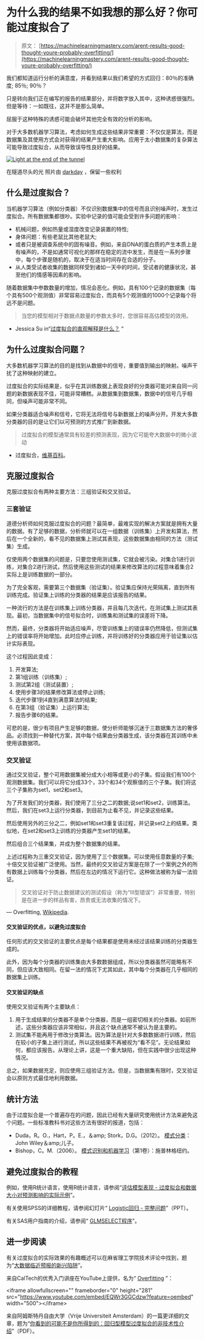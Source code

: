 # 为什么我的结果不如我想的那么好？你可能过度拟合了

> 原文： [https://machinelearningmastery.com/arent-results-good-thought-youre-probably-overfitting/](https://machinelearningmastery.com/arent-results-good-thought-youre-probably-overfitting/)

我们都知道运行分析的满意度，并看到结果以我们希望的方式回归：80％的准确度; 85％; 90％？

只是转向我们正在编写的报告的结果部分，并将数字放入其中，这种诱惑很强烈。但是等待：一如既往，这并不是那么简单。

屈服于这种特殊的诱惑可能会破坏其他完全有效的分析的影响。

对于大多数机器学习算法，考虑如何生成这些结果非常重要：不仅仅是算法，而是数据集及其使用方式会对获得的结果产生重大影响。应用于太小数据集的复杂算法可能导致过度拟合，从而导致误导性良好的结果。

[![Light at the end of the tunnel](img/a57d86a876769874d5fb8e8bcf1b6b14.jpg)](https://3qeqpr26caki16dnhd19sv6by6v-wpengine.netdna-ssl.com/wp-content/uploads/2014/11/Light-at-the-end-of-the-tunnel.jpg)

在隧道尽头的光
照片由 [darkday](http://www.flickr.com/photos/drainrat/14928494590) ，保留一些权利

## 什么是过度拟合？

当机器学习算法（例如分类器）不仅识别数据集中的信号而且识别噪声时，发生过度拟合。所有数据集都很吵。实验中记录的值可能会受到许多问题的影响：

*   机械问题，例如热量或湿度改变记录装置的特性;
*   身体问题：有些老鼠比其他老鼠大;
*   或者只是被调查系统中的固有噪音。例如，来自DNA的蛋白质的产生本质上是有噪声的，不是如通常可视化的那样在稳定的流中发生，而是在一系列步骤中，每个步骤是随机的，取决于在适当时间存在合适的分子。
*   从人类受试者收集的数据同样受到诸如一天中的时间，受试者的健康状况，甚至他们的情感等因素的影响。

随着数据集中参数数量的增加，情况会恶化。例如，具有100个记录的数据集（每个具有500个观测值）非常容易过度拟合，而具有5个观测值的1000个记录每个将远不是问题。

> 当您的模型相对于数据点数量的参数太多时，您很容易高估模型的效用。

- Jessica Su in“[过度拟合的直观解释是什么？](http://www.quora.com/What-is-an-intuitive-explanation-of-overfitting) “

## 为什么过度拟合问题？

大多数机器学习算法的目的是找到从数据中的信号，重要值到输出的映射。噪声干扰了这种映射的建立。

过度拟合的实际结果是，似乎在其训练数据上表现良好的分类器可能对来自同一问题的新数据表现不佳，可能非常糟糕。从数据集到数据集，数据中的信号几乎相同，但噪声可能非常不同。

如果分类器适合噪声和信号，它将无法将信号与新数据上的噪声分开。开发大多数分类器的目的是让它们以可预测的方式推广到新数据。

> 过度拟合的模型通常具有较差的预测表现，因为它可能夸大数据中的微小波动

- 过度拟合，[维基百科](http://en.wikipedia.org/wiki/Overfitting)。

## 克服过度拟合

克服过度拟合有两种主要方法：三组验证和交叉验证。

### 三套验证

道德分析师如何克服过度拟合的问题？最简单，最难实现的解决方案就是拥有大量的数据。有了足够的数据，分析师就可以在一组数据（训练集）上开发和算法，然后在一个全新的，看不见的数据集上测试其表现，这些数据集由相同的方法（测试集）生成。

仅使用两个数据集的问题是，只要您使用测试集，它就会被污染。对集合1进行训练，对集合2进行测试，然后使用这些测试的结果来修改算法的过程意味着集合2实际上是训练数据的一部分。

为了完全客观，需要第三个数据集（验证集）。验证集应保持光荣隔离，直到所有训练完成。验证集上训练的分类器的结果是应该报告的结果。

一种流行的方法是在训练集上训练分类器，并且每几次迭代，在测试集上测试其表现。最初，当数据集中的信号拟合时，训练集和测试集的误差将下降。

然而，最终，分类器将开始适应噪声，尽管训练集上的错误率仍然降低，但测试集上的错误率将开始增加。此时应停止训练，并将训练好的分类器应用于验证集以估计实际表现。

这个过程因此变成：

1.  开发算法;
2.  第1组训练（训练集）;
3.  测试第2组（测试装置）;
4.  使用步骤3的结果修改算法或停止训练;
5.  迭代步骤1到4直到满意算法的结果;
6.  在第3组（验证集）上运行算法;
7.  报告步骤6的结果。

可悲的是，很少有项目产生足够的数据，使分析师能够沉迷于三数据集方法的奢侈品。必须找到一种替代方案，其中每个结果由分类器生成，该分类器在其训练中未使用该数据项。

### 交叉验证

通过交叉验证，整个可用数据集被分成大小相等或更小的子集。假设我们有100个观测数据集。我们可以将它分成33个，33个和34个观察值的三个子集。我们将这三个子集称为set1，set2和set3。

为了开发我们的分类器，我们使用了三分之二的数据;说set1和set2，训练算法。然后，我们在set3上运行分类器，到目前为止看不见，并记录这些结果。

然后使用另外的三分之二，例如set1和set3重复该过程，并记录set2上的结果。类似地，在set2和set3上训练的分类器产生set1的结果。

然后组合三个结果集，并成为整个数据集的结果。

上述过程称为三重交叉验证，因为使用了三个数据集。可以使用任意数量的子集;十倍交叉验证被广泛使用。当然，最终的交叉验证方案是在除了一个案例之外的所有数据上训练每个分类器，然后在左边的情况下运行它。这种做法被称为留一法验证。

> 交叉验证对于防止数据建议的测试假设（称为“III型错误”）非常重要，特别是在进一步的样品有害，昂贵或无法收集的情况下。

— Overfitting, [Wikipedia](http://en.wikipedia.org/wiki/Overfitting).

#### 交叉验证的优点，以避免过度拟合

任何形式的交叉验证的主要优点是每个结果都是使用未经过该结果训练的分类器生成的。

此外，因为每个分类器的训练集由大多数数据组成，所以分类器虽然可能略有不同，但应该大致相同。在留一法的情况下尤其如此，其中每个分类器在几乎相同的数据集上训练。

#### 交叉验证的缺点

使用交叉验证有两个主要缺点：

1.  用于生成结果的分类器不是单个分类器，而是一组密切相关的分类器。如前所述，这些分类器应该非常相似，并且这个缺点通常不被认为是主要的。
2.  测试集不能再用于修改分类算法。因为算法是针对大多数数据进行训练，然后在较小的子集上进行测试，所以这些结果不再被视为“看不见”。无论结果如何，都应该报告。从理论上讲，这是一个重大缺陷，但在实践中很少出现这种情况。

总之，如果数据充足，则应使用三组验证方法。但是，当数据集有限时，交叉验证会以原则方式最佳地利用数据。

## 统计方法

由于过度拟合是一个普遍存在的问题，因此已经有大量研究使用统计方法来避免这个问题。一些标准教科书对这些方法有很好的报道，包括：

*   Duda，R。O.，Hart，P。E.，＆amp; Stork，D.G。（2012）。 [模式分类](http://www.amazon.com/dp/0471056693?tag=inspiredalgor-20)：John Wiley＆amp;儿子。
*   Bishop，C。M.（2006）。 [模式识别和机器学习](http://www.amazon.com/dp/0387310738?tag=inspiredalgor-20)（第1卷）：施普林格纽约。

## 避免过度拟合的教程

例如，使用R统计语言，使用R统计语言，请参阅“[评估模型表现 - 过度拟合和数据大小对预测影响的实际示例](http://www.r-bloggers.com/evaluating-model-performance-a-practical-example-of-the-effects-of-overfitting-and-data-size-on-prediction/)”。

有关使用SPSS的详细教程，请参阅幻灯片“ [Logistic回归 - 完整问题](http://www.utexas.edu/courses/schwab/sw388r7/SolvingProblems/LogisticRegression_CompleteProblems.ppt)”（PPT）。

有关SAS用户指南的介绍，请参阅“ [GLMSELECT程序](http://support.sas.com/documentation/cdl/en/statug/65328/HTML/default/viewer.htm#statug_glmselect_details25.htm)”。

## 进一步阅读

有关过度拟合的实际效果的有趣概述可以在麻省理工学院技术评论中找到，题为“[大数据临近预报的新兴陷阱](http://www.technologyreview.com/view/530131/the-emerging-pitfalls-of-nowcasting-with-big-data/)”。

来自CalTech的优秀入门讲座在YouTube上提供，名为“ [Overfitting](https://www.youtube.com/watch?v=EQWr3GGCdzw) ”：

&lt;iframe allowfullscreen="" frameborder="0" height="281" src="https://www.youtube.com/embed/EQWr3GGCdzw?feature=oembed" width="500"&gt;&lt;/iframe&gt;

来自阿姆斯特丹自由大学（Vrije Universiteit Amsterdam）的一篇更详细的文章，题为“[你看到的可能不是你所得到的：回归型模型过度拟合的非技术性介绍](http://www.cs.vu.nl/~eliens/sg/local/theory/overfitting.pdf)”（PDF）。